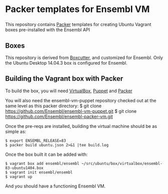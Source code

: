 # Packer templates for Ensembl VM

###

This repository contains [Packer](https://packer.io/) templates for creating Ubuntu Vagrant boxes pre-installed with the Ensembl API

## Boxes

This repository is derived from [Boxcutter](https://github.com/boxcutter/ubuntu), and customized for Ensembl. Only the Ubuntu Desktop 14.04.3 box is configured for Ensembl.

## Building the Vagrant box with Packer

To build the box, you will need [VirtualBox](https://www.virtualbox.org/wiki/Downloads), [Puppet](https://puppetlabs.com/puppet/puppet-open-source) and [Packer](https://www.packer.io/intro/getting-started/setup.html)

   You will also need the ensembl-vm-puppet repository checked out at the same level as this packer directory:
    $ git clone https://github.com/Ensembl/ensembl-vm-puppet.git
    $ git clone https://github.com/Ensembl/ensembl-packer-vm.git

Once the pre-reqs are installed, building the virtual machine should be as simple as:

    $ export ENSEMBL_RELEASE=83
    $ packer build ubuntu.json 2>&1 |tee build.log

Once the box built it can be added with:

    $ vagrant box add ensembl/ensembl ~/src/ubuntu/box/virtualbox/ensembl-83-ubuntu1404.box
    $ vagrant init ensembl/ensembl
    $ vagrant up

And you should have a functioning Ensembl VM.
